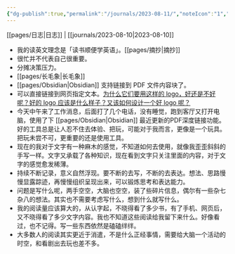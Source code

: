 ```yaml
---
{"dg-publish":true,"permalink":"/journals/2023-08-11/","noteIcon":"1","created":"2023-08-11T05:32:12.669+08:00","updated":""}
---
```


[[pages/日志\|日志]] | [[journals/2023-08-10\|2023-08-10]]
- 我的读英文理念是「读书顺便学英语」。[[pages/摘抄\|摘抄]] 
- 很忙并不代表自己很重要。 
- 分摊决策压力。 
- [[pages/长毛象\|长毛象]]
- [[pages/Obsidian\|Obsidian]] 支持链接到 PDF 文件内容块了。
- 可以直接链接到网页指定文本。[为什么它们要用这样的 logo，好还是不好呢？好的 logo 应该是什么样子？又该如何设计一个好 logo 呢？](https://sspai.com/post/81880#:~:text=%E4%B8%BA%E4%BB%80%E4%B9%88%E5%AE%83%E4%BB%AC%E8%A6%81%E7%94%A8%E8%BF%99%E6%A0%B7%E7%9A%84%20logo%EF%BC%8C%E5%A5%BD%E8%BF%98%E6%98%AF%E4%B8%8D%E5%A5%BD%E5%91%A2%EF%BC%9F%E5%A5%BD%E7%9A%84%20logo%20%E5%BA%94%E8%AF%A5%E6%98%AF%E4%BB%80%E4%B9%88%E6%A0%B7%E5%AD%90%EF%BC%9F%E5%8F%88%E8%AF%A5%E5%A6%82%E4%BD%95%E8%AE%BE%E8%AE%A1%E4%B8%80%E4%B8%AA%E5%A5%BD%20logo%20%E5%91%A2%EF%BC%9F)
- 今天中午来了工作消息，后面打了几个电话，没有睡觉，跑到客厅又打开电脑，使用了下 [[pages/Obsidian\|Obsidian]] 最近更新的PDF深度链接功能。好的工具总是让人忍不住去体验、把玩，可能对于我而言，更像是一个玩具。把玩未尝不可，更重要的还是使用工具。
- 现在的我对于文字有一种麻木的感觉，不知道如何去使用，就像我歪歪斜斜的手写一样。文字又承载了各种知识，现在看到文字只关注里面的内容，对于文字的感觉愈发稀薄。
- 持续不断记录，意义自然浮现。要不断的去写，不断的去表达。想法、思路慢慢显露踪迹，再慢慢组织呈现出来，可以锻炼思考和表达能力。
- 问题是写什么呢，两手空空，大脑也空空，装了些碎片信息，偶尔有一些杂七杂八的想法。其实也不需要考虑写什么，想到什么就写什么。
- 我的阅读量应该算大的，从认字起，不晓得看了多少书，有了手机、网页后，又不晓得看了多少文字内容。我也不知道这些阅读给我留下来什么。好像看过，也不记得。写一些东西依然是磕磕绊绊。
- 大多数人的阅读其实更近于消遣，不是什么正经事情，需要给大脑一个活动的时空，和看剧出去玩也差不多。